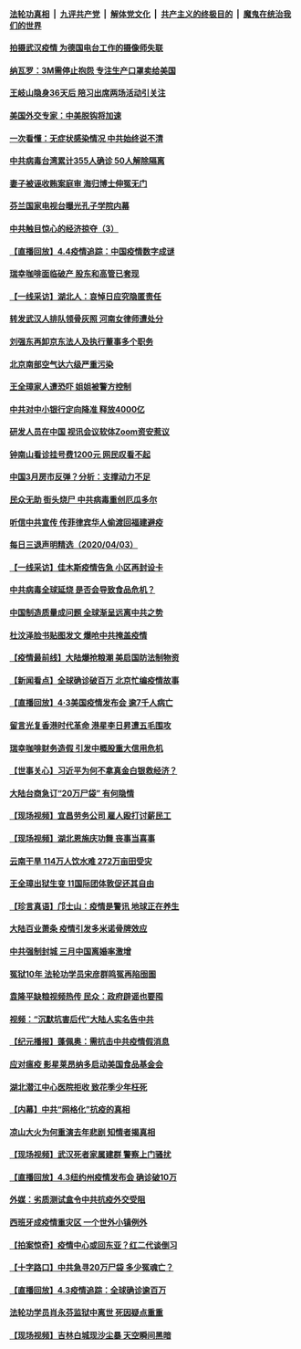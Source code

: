 ####  [法轮功真相](../../../../basic/blob/master/README.md?t=04050230) &nbsp;|&nbsp; [九评共产党](../../../../9ping.md/blob/master/README.md?t=04050230) &nbsp;|&nbsp; [解体党文化](../../../../jtdwh.md/blob/master/README.md?t=04050230)  &nbsp;|&nbsp; [共产主义的终极目的](../../../../gczydzjmd.md/blob/master/README.md?t=04050230) &nbsp;|&nbsp; [魔鬼在统治我们的世界](../../../../mgztzwmdsj.md/blob/master/README.md?t=04050230) 

#### [拍摄武汉疫情 为德国电台工作的摄像师失联](../pages/nsc413/n12003420.md?t=04050230) 

#### [纳瓦罗：3M需停止抱怨 专注生产口罩卖给美国](../pages/nsc413/n12003320.md?t=04050230) 

#### [王岐山隐身36天后 陪习出席两场活动引关注](../pages/nsc413/n12003274.md?t=04050230) 

#### [美国外交专家：中美脱钩将加速](../pages/nsc413/n12003279.md?t=04050230) 

#### [一次看懂：无症状感染情况 中共始终说不清](../pages/nsc413/n12003095.md?t=04050230) 

#### [中共病毒台湾累计355人确诊 50人解除隔离](../pages/nsc413/n12000332.md?t=04050230) 

#### [妻子被诬收贿案庭审 海归博士伸冤无门](../pages/nsc413/n12003129.md?t=04050230) 

#### [芬兰国家电视台曝光孔子学院内幕](../pages/nsc413/n12003065.md?t=04050230) 

#### [中共触目惊心的经济掠夺（3）](../pages/nsc413/n11992716.md?t=04050230) 

#### [【直播回放】4.4疫情追踪：中国疫情数字成谜](../pages/nsc413/n12003070.md?t=04050230) 

#### [瑞幸咖啡面临破产 股东和高管已套现](../pages/nsc413/n12002403.md?t=04050230) 

#### [【一线采访】湖北人：哀悼日应究隐匿责任](../pages/nsc413/n12002861.md?t=04050230) 

#### [转发武汉人排队领骨灰照 河南女律师遭处分](../pages/nsc413/n12002813.md?t=04050230) 

#### [刘强东再卸京东法人及执行董事多个职务](../pages/nsc413/n12002407.md?t=04050230) 

#### [北京南部空气达六级严重污染](../pages/nsc413/n12002590.md?t=04050230) 

#### [王全璋家人遭恐吓 姐姐被警方控制](../pages/nsc413/n12002285.md?t=04050230) 


#### [中共对中小银行定向降准 释放4000亿](../pages/nsc413/n12002007.md?t=04050230) 

#### [研发人员在中国 视讯会议软体Zoom资安惹议](../pages/nsc413/n12002241.md?t=04050230) 

#### [钟南山看诊挂号费1200元 网民叹看不起](../pages/nsc413/n12002304.md?t=04050230) 

#### [中国3月房市反弹？分析：支撑动力不足](../pages/nsc413/n12001942.md?t=04050230) 

#### [民众无助 街头烧尸 中共病毒重创厄瓜多尔](../pages/nsc413/n12001279.md?t=04050230) 

#### [听信中共宣传 传菲律宾华人偷渡回福建避疫](../pages/nsc413/n12001867.md?t=04050230) 

#### [每日三退声明精选（2020/04/03）](../pages/nsc413/n12002085.md?t=04050230) 

#### [【一线采访】佳木斯疫情告急 小区再封设卡](../pages/nsc413/n12001963.md?t=04050230) 

#### [中共病毒全球延烧 是否会导致食品危机？](../pages/nsc413/n12001179.md?t=04050230) 

#### [中国制造质量成问题 全球渐呈远离中共之势](../pages/nsc413/n12001716.md?t=04050230) 

#### [杜汶泽脸书贴图发文 爆呛中共掩盖疫情](../pages/nsc413/n12001252.md?t=04050230) 

#### [【疫情最前线】大陆爆抢粮潮 美启国防法制物资](../pages/nsc413/n12001710.md?t=04050230) 

#### [【新闻看点】全球确诊破百万 北京忙编疫情故事](../pages/nsc413/n12001502.md?t=04050230) 

#### [【直播回放】4·3美国疫情发布会 逾7千人病亡](../pages/nsc413/n12001635.md?t=04050230) 

#### [留言光复香港时代革命 港星李日昇遭五毛围攻](../pages/nsc413/n12001334.md?t=04050230) 

#### [瑞幸咖啡财务造假 引发中概股重大信用危机](../pages/nsc413/n12001306.md?t=04050230) 

#### [【世事关心】习近平为何不拿真金白银救经济？](../pages/nsc413/n12001498.md?t=04050230) 

#### [大陆台商急订“20万尸袋” 有何隐情](../pages/nsc413/n12001495.md?t=04050230) 

#### [【现场视频】宜昌劳务公司 雇人殴打讨薪民工](../pages/nsc413/n12001467.md?t=04050230) 

#### [【现场视频】湖北恩施庆功舞 丧事当喜事](../pages/nsc413/n12001466.md?t=04050230) 

#### [云南干旱 114万人饮水难 272万亩田受灾](../pages/nsc413/n12001164.md?t=04050230) 

#### [王全璋出狱生变 11国际团体敦促还其自由](../pages/nsc413/n12001322.md?t=04050230) 

#### [【珍言真语】邝士山：疫情是警讯 地球正在养生](../pages/nsc413/n12000821.md?t=04050230) 

#### [大陆百业萧条 疫情引发多米诺骨牌效应](../pages/nsc413/n12001318.md?t=04050230) 

#### [中共强制封城 三月中国离婚率激增](../pages/nsc413/n11999510.md?t=04050230) 

#### [冤狱10年 法轮功学员宋彦群鸣冤再陷囹圄](../pages/nsc413/n12000866.md?t=04050230) 

#### [袁隆平缺粮视频热传 民众：政府辟谣也要囤](../pages/nsc413/n12001213.md?t=04050230) 

#### [视频：“沉默坑害后代”大陆人实名告中共](../pages/nsc413/n12001200.md?t=04050230) 

#### [【纪元播报】蓬佩奥：需抗击中共疫情假消息](../pages/nsc413/n12001443.md?t=04050230) 

#### [应对瘟疫 影星莱昂纳多启动美国食品基金会](../pages/nsc413/n12001069.md?t=04050230) 

#### [湖北潜江中心医院拒收 致花季少年枉死](../pages/nsc413/n12000819.md?t=04050230) 

#### [【内幕】中共“网格化”抗疫的真相](../pages/nsc413/n11993844.md?t=04050230) 

#### [凉山大火为何重演去年悲剧 知情者揭真相](../pages/nsc413/n12001059.md?t=04050230) 

#### [【现场视频】武汉死者家属建群 警察上门骚扰](../pages/nsc413/n12000689.md?t=04050230) 

#### [【直播回放】4.3纽约州疫情发布会 确诊破10万](../pages/nsc413/n12000925.md?t=04050230) 

#### [外媒：劣质测试盒令中共抗疫外交受阻](../pages/nsc413/n11998869.md?t=04050230) 

#### [西班牙成疫情重灾区 一个世外小镇例外](../pages/nsc413/n12000730.md?t=04050230) 

#### [【拍案惊奇】疫情中心或回东亚？红二代谈倒习](../pages/nsc413/n11999778.md?t=04050230) 

#### [【十字路口】中共急寻20万尸袋 多少冤魂亡？](../pages/nsc413/n11999535.md?t=04050230) 

#### [【直播回放】4.3疫情追踪：全球确诊逾百万](../pages/nsc413/n12000743.md?t=04050230) 


#### [法轮功学员肖永芬监狱中离世 死因疑点重重](../pages/nsc413/n12000433.md?t=04050230) 

#### [【现场视频】吉林白城现沙尘暴 天空瞬间黑暗](../pages/nsc413/n12000594.md?t=04050230) 

